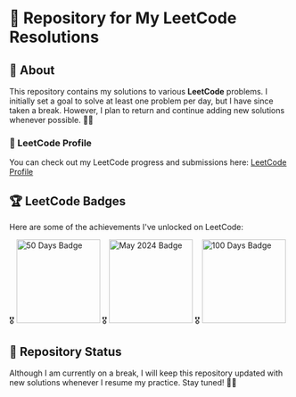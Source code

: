 # 🚀 Repository for My LeetCode Resolutions

## 📝 About
This repository contains my solutions to various **LeetCode** problems. I initially set a goal to solve at least one problem per day, but I have since taken a break. However, I plan to return and continue adding new solutions whenever possible. 💪😃

### 🔗 LeetCode Profile
You can check out my LeetCode progress and submissions here:
[LeetCode Profile](https://leetcode.com/u/fatekkl/)

## 🏆 LeetCode Badges
Here are some of the achievements I've unlocked on LeetCode:

🎖️ <img width=150 height=150 src="https://assets.leetcode.com/static_assets/marketing/2024-50.gif" alt="50 Days Badge"></img>
🎖️ <img width=150 height=150 src="https://leetcode.com/static/images/badges/2024/gif/2024-05.gif" alt="May 2024 Badge"></img>
🎖️ <img width=150 height=150 src="https://assets.leetcode.com/static_assets/marketing/2024-100-new.gif" alt="100 Days Badge"></img>

## 📌 Repository Status
Although I am currently on a break, I will keep this repository updated with new solutions whenever I resume my practice. Stay tuned! 🚀🔥

